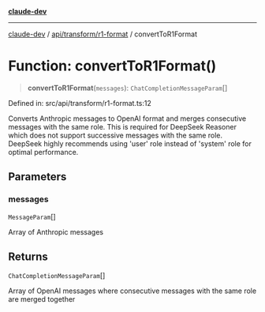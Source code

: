 [**claude-dev**](../../../../README.md)

***

[claude-dev](../../../../README.md) / [api/transform/r1-format](../README.md) / convertToR1Format

# Function: convertToR1Format()

> **convertToR1Format**(`messages`): `ChatCompletionMessageParam`[]

Defined in: src/api/transform/r1-format.ts:12

Converts Anthropic messages to OpenAI format and merges consecutive messages with the same role.
This is required for DeepSeek Reasoner which does not support successive messages with the same role.
DeepSeek highly recommends using 'user' role instead of 'system' role for optimal performance.

## Parameters

### messages

`MessageParam`[]

Array of Anthropic messages

## Returns

`ChatCompletionMessageParam`[]

Array of OpenAI messages where consecutive messages with the same role are merged together
